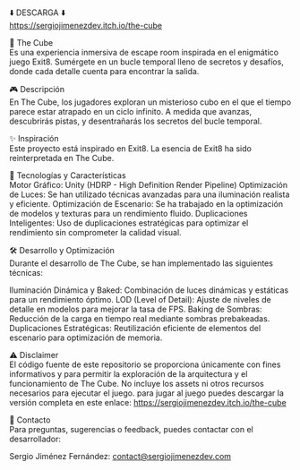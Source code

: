 ⬇️ DESCARGA ⬇️<br>
https://sergiojimenezdev.itch.io/the-cube

🎲 The Cube<br>
Es una experiencia inmersiva de escape room inspirada en el enigmático juego Exit8. Sumérgete en un bucle temporal lleno de secretos y desafíos, donde cada detalle cuenta para encontrar la salida.

🎮 Descripción<br>
En The Cube, los jugadores exploran un misterioso cubo en el que el tiempo parece estar atrapado en un ciclo infinito. A medida que avanzas, descubrirás pistas, y desentrañarás los secretos del bucle temporal.

✨ Inspiración<br>
Este proyecto está inspirado en Exit8. La esencia de Exit8 ha sido reinterpretada en The Cube.

🔧 Tecnologías y Características<br>
Motor Gráfico: Unity (HDRP - High Definition Render Pipeline)
Optimización de Luces: Se han utilizado técnicas avanzadas para una iluminación realista y eficiente.
Optimización de Escenario: Se ha trabajado en la optimización de modelos y texturas para un rendimiento fluido.
Duplicaciones Inteligentes: Uso de duplicaciones estratégicas para optimizar el rendimiento sin comprometer la calidad visual.

🛠️ Desarrollo y Optimización<br>
Durante el desarrollo de The Cube, se han implementado las siguientes técnicas:

Iluminación Dinámica y Baked: Combinación de luces dinámicas y estáticas para un rendimiento óptimo.
LOD (Level of Detail): Ajuste de niveles de detalle en modelos para mejorar la tasa de FPS.
Baking de Sombras: Reducción de la carga en tiempo real mediante sombras prebakeadas.
Duplicaciones Estratégicas: Reutilización eficiente de elementos del escenario para optimización de memoria.

⚠️ Disclaimer<br>
El código fuente de este repositorio se proporciona únicamente con fines informativos y para permitir la exploración de la arquitectura y el funcionamiento de The Cube.
No incluye los assets ni otros recursos necesarios para ejecutar el juego.
para jugar al juego puedes descargar la versión completa en este enlace: https://sergiojimenezdev.itch.io/the-cube

📧 Contacto<br>
Para preguntas, sugerencias o feedback, puedes contactar con el desarrollador:

Sergio Jiménez Fernández: contact@sergiojimenezdev.com
